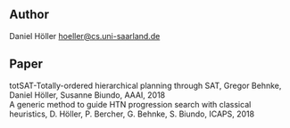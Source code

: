 ## Author
Daniel Höller <hoeller@cs.uni-saarland.de>

## Paper
totSAT-Totally-ordered hierarchical planning through SAT, Gregor Behnke, Daniel Höller, Susanne Biundo, AAAI, 2018  
A generic method to guide HTN progression search with classical heuristics, D. Höller, P. Bercher, G. Behnke, S. Biundo, ICAPS, 2018

